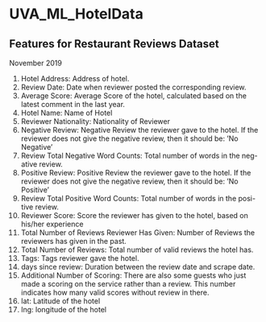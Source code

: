 # UVA_ML_HotelData
## Features for Restaurant Reviews Dataset
November 2019
1. Hotel Address: Address of hotel.
2. Review Date: Date when reviewer posted the corresponding review.
3. Average Score: Average Score of the hotel, calculated based on the latest comment in the last year.
4. Hotel Name: Name of Hotel
5. Reviewer Nationality: Nationality of Reviewer
6. Negative Review: Negative Review the reviewer gave to the hotel. If the reviewer does not give the negative review, then it should be: ’No Negative’
7. Review Total Negative Word Counts: Total number of words in the neg- ative review.
8. Positive Review: Positive Review the reviewer gave to the hotel. If the reviewer does not give the negative review, then it should be: ’No Positive’
9. Review Total Positive Word Counts: Total number of words in the posi- tive review.
10. Reviewer Score: Score the reviewer has given to the hotel, based on his/her experience
11. Total Number of Reviews Reviewer Has Given: Number of Reviews the reviewers has given in the past.
12. Total Number of Reviews: Total number of valid reviews the hotel has.
13. Tags: Tags reviewer gave the hotel.
14. days since review: Duration between the review date and scrape date.
15. Additional Number of Scoring: There are also some guests who just made a scoring on the service rather than a review. This number indicates how many valid scores without review in there.
16. lat: Latitude of the hotel
17. lng: longitude of the hotel
